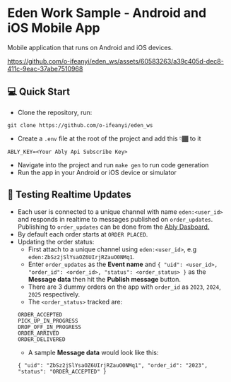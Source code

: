 # Eden Work Sample - Android and iOS Mobile App
Mobile application that runs on Android and iOS devices. 

https://github.com/o-ifeanyi/eden_ws/assets/60583263/a39c405d-dec8-411c-9eac-37abe7510968

## 💻 Quick Start 

- Clone the repository, run:
```
git clone https://github.com/o-ifeanyi/eden_ws
```
- Create a `.env` file at the root of the project and add this 👇🏾 to it
```
ABLY_KEY=<Your Ably Api Subscribe Key>
```
- Navigate into the project and run `make gen` to run code generation
- Run the app in your Android or iOS device or simulator

## 🧪 Testing Realtime Updates

- Each user is connected to a unique channel with name `eden:<user_id>` and responds in realtime to messages published on `order_updates`. Publishing to `order_updates` can be done from the [Ably Dasboard.](https://ably.com/accounts/44542/apps/71975/console)
- By default each order starts at `ORDER PLACED`.
- Updating the order status:
    - First attach to a unique channel using `eden:<user_id>`, e.g `eden:ZbSz2jSlYsaOZ6UIrjRZauO0NMq1`.
    - Enter `order_updates` as the **Event name** and `{ "uid": <user_id>, "order_id": <order_id>, "status": <order_status> }` as the **Message data** then hit the **Publish message** button.
    - There are 3 dummy orders on the app with `order_id` as `2023`, `2024`, `2025` respectively.
    - The `<order_status>` tracked are:
    ```
    ORDER_ACCEPTED
    PICK_UP_IN_PROGRESS
    DROP_OFF_IN_PROGRESS
    ORDER_ARRIVED
    ORDER_DELIVERED
    ```
    - A sample **Message data** would look like this:
    ```
    { "uid": "ZbSz2jSlYsaOZ6UIrjRZauO0NMq1", "order_id": "2023", "status": "ORDER_ACCEPTED" }
    ```
